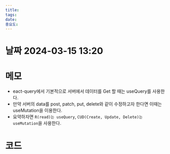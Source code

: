 ```yaml
---
title: 
tags: 
date: 
중요도:
---
```

# 날짜  2024-03-15 13:20

# 메모

- eact-query에서 기본적으로 서버에서 데이터를 Get 할 때는 useQuery를 사용한다.
- 만약 서버의 data를 post, patch, put, delete와 같이 수정하고자 한다면 이때는 useMutation을 이용한다.
- 요약하자면 `R(read)는 useQuery`, `CUD(Create, Update, Delete)는 useMutation`을 사용한다.
# 코드
```javascript

```
